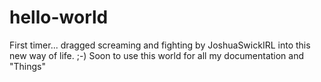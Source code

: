 # hello-world
First timer... dragged screaming and fighting by JoshuaSwickIRL into this new way of life. ;-)
Soon to use this world for all my documentation and "Things"
